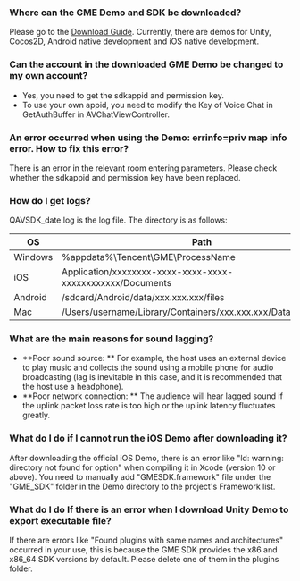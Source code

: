 ### Where can the GME Demo and SDK be downloaded?

Please go to the [Download Guide](https://intl.cloud.tencent.com/document/product/607/18521). Currently, there are demos for Unity, Cocos2D, Android native development and iOS native development.

### Can the account in the downloaded GME Demo be changed to my own account?
- Yes, you need to get the sdkappid and permission key.
- To use your own appid, you need to modify the Key of Voice Chat in GetAuthBuffer in AVChatViewController.

### An error occurred when using the Demo: errinfo=priv map info error. How to fix this error?
There is an error in the relevant room entering parameters. Please check whether the sdkappid and permission key have been replaced.



### How do I get logs?
QAVSDK_date.log is the log file. The directory is as follows:

| OS | Path |
| ------- | ------------------------------------------------------------ |
| Windows | %appdata%\Tencent\GME\ProcessName                            |
| iOS     | Application/xxxxxxxx-xxxx-xxxx-xxxx-xxxxxxxxxxxx/Documents   |
| Android | /sdcard/Android/data/xxx.xxx.xxx/files                       |
| Mac     | /Users/username/Library/Containers/xxx.xxx.xxx/Data/Documents |

### What are the main reasons for sound lagging?
- **Poor sound source: ** For example, the host uses an external device to play music and collects the sound using a mobile phone for audio broadcasting (lag is inevitable in this case, and it is recommended that the host use a headphone).
- **Poor network connection: ** The audience will hear lagged sound if the uplink packet loss rate is too high or the uplink latency fluctuates greatly.


### What do I do if I cannot run the iOS Demo after downloading it?
After downloading the official iOS Demo, there is an error like "ld: warning: directory not found for option" when compiling it in Xcode (version 10 or above). You need to manually add "GMESDK.framework" file under the "GME_SDK" folder in the Demo directory to the project's Framework list.


### What do I do If there is an error when I download Unity Demo to export executable file?
If there are errors like "Found plugins with same names and architectures" occurred in your use, this is because the GME SDK provides the x86 and x86_64 SDK versions by default. Please delete one of them in the plugins folder.